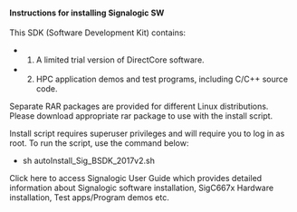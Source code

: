#### Instructions for installing Signalogic SW
This SDK (Software Development Kit) contains:

  * 1) A limited trial version of DirectCore software.

  * 2) HPC application demos and test programs, including C/C++ source code.

Separate RAR packages are provided for different Linux distributions. Please download appropriate rar package to use with the install script.

Install script requires superuser privileges and will require you to log in as root. To run the script, use the command below:       
   * sh autoInstall_Sig_BSDK_2017v2.sh


Click here to access Signalogic User Guide which provides detailed information about Signalogic software installation, SigC667x Hardware installation, Test apps/Program demos etc.
